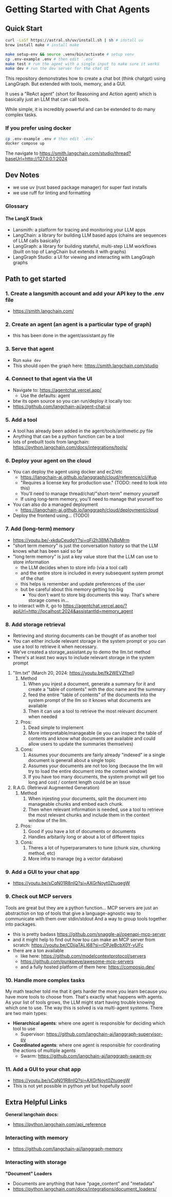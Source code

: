 # Getting Started with Chat Agents

## Quick Start
```bash
curl -LsSf https://astral.sh/uv/install.sh | sh # install uv
brew install make # install make
```

```bash
make setup-env && source .venv/bin/activate # setup venv
cp .env-example .env # then edit `.env`
make test # run the agent with a single input to make sure it works
make dev # run the dev server for the chat UI
```

This repository demonstrates how to create a chat bot (think chatgpt) using LangGraph. But extended with tools, memory, and a GUI.

It uses a "ReAct agent" (short for Reasoning and Action agent) which is basically just an LLM that can call tools.

While simple, it is incredibly powerful and can be extended to do many complex tasks.


### If you prefer using docker
```bash
cp .env-example .env # then edit `.env`
docker compose up
```

The navigate to https://smith.langchain.com/studio/thread?baseUrl=http://127.0.0.1:2024

## Dev Notes
- we use uv (rust based package manager) for super fast installs
- we use ruff for linting and formatting

### Glossary
#### The LangX Stack
- Lansmith: a platform for tracing and monitoring your LLM apps
- LangChain: a library for building LLM based apps (chains are sequences of LLM calls basically)
- LangGraph: a library for building stateful, multi-step LLM workflows (built on top of LangChain but extends it with graphs)
- LangGraph Studio: a UI for viewing and interacting with LangGraph graphs

## Path to get started
### 1. Create a langsmith account and add your API key to the .env file
   - https://smith.langchain.com/

### 2. Create an agent (an agent is a particular type of graph)
- this has been done in the agent/assistant.py file

### 3. Serve that agent
- Run `make dev`
- This should open the graph here: https://smith.langchain.com/studio

### 4. Connect to that agent via the UI
- Navigate to: https://agentchat.vercel.app/
  - Use the defaults: agent
- btw its open source so you can run/deploy it locally too:
- https://github.com/langchain-ai/agent-chat-ui

### 5. Add a tool
- A tool has already been added in the agent/tools/arithmetic.py file
- Anything that can be a python function can be a tool
- lots of prebuilt tools from langchain: https://python.langchain.com/docs/integrations/tools/

### 6. Deploy your agent on the cloud
- You can deploy the agent using docker and ec2/etc
  - https://langchain-ai.github.io/langgraph/cloud/reference/cli/#up
  - "Requires a license key for production use." (TODO: need to look into this)
  - You'll need to manage thread/chat/"short-term" memory yourself
  - If using long-term memory, you'll need to manage that yourself too
- You can also do a managed deployment
  - https://langchain-ai.github.io/langgraph/cloud/deployment/cloud
- Deploy the frontend using... (TODO)

### 7. Add (long-term) memory
- https://youtu.be/-xkduCeudgY?si=qFi2h3BMj7sBqMrm
- "short term memory" is just the conversation history so that the LLM knows what has been said so far
- "long term memory" is just a key value store that the LLM can use to store information
  - the LLM decides when to store info (via a tool call)
  - and the entire store is included in every subsequent system prompt of the chat
  - this helps is remember and update preferences of the user
  - but be careful about this memory getting too big
    - You don't want to store big documents this way. That's where storage comes in...
- to interact with it, go to https://agentchat.vercel.app/?apiUrl=http://localhost:2024&assistantId=memory_agent

### 8. Add storage retrieval
- Retrieving and storing documents can be thought of as another tool
- You can either include relevant storage in the system prompt or you can use a tool to retrieve it when necessary.
- We've created a storage_assistant.py to demo the llm.txt method
- There's at least two ways to include relevant storage in the system prompt

1. "llm.txt" (March 20, 2024: https://youtu.be/fk2WEVZfheI)
   1. Method
      1. When you injest a document, generate a summary for it and create a "table of contents" with the doc name and the summary
      2. feed the entire "table of contents" of the documents into the system prompt of the llm so it knows what documents are available
      3. Then it can use a tool to retrieve the most relevant document when needed
   2. Pros:
      1. Dead simple to implement
      2. More interpretable/manageable (ie you can inspect the table of contents and know what documents are available and could allow users to update the summaries themselves)
   3. Cons:
      1. Assumes your documents are fairly already "indexed" ie a single document is generall about a single topic
      2. Assumes your documents are not too long (because the llm will try to load the entire document into the context window)
      3. If you have too many documents, the system prompt will get too long and cost / content length could be an issue
2. R.A.G. (Retrieval Augmented Generation)
   1. Method
      1. When injesting your documents, split the document into manageable chunks and embed each chunk.
      2. Then when relevant information is needed, use a tool to retrieve the most relevant chunks and include them in the context window of the llm.
   2. Pros:
      1. Good if you have a lot of documents or documents
      2. Handles arbitarily long or about a lot of different topics
   3. Cons:
      1. Theres a lot of hyperparamaters to tune (chunk size, chunking method, etc)
      2. More infra to manage (eg a vector database)

### 9. Add a GUI to your chat app
- https://youtu.be/sCqN01R8nIQ?si=AXGrNoyt0ZtuqegW

### 9. Check out MCP servers
Tools are great but they are a python function...
MCP servers are just an abstraction on top of tools that give a language-agnostic way to communicate with them over stdin/stdout
And a way to group tools together into packages.

- this is pretty badass https://github.com/snaggle-ai/openapi-mcp-server
- and it might help to find out how tou can make an MCP server from scratch: https://youtu.be/CDjjaTALI68?si=rDPJeBcbX0Y-yUFc
- there are a ton available
  - like here: https://github.com/modelcontextprotocol/servers
  - https://github.com/punkpeye/awesome-mcp-servers
  - and a fully hosted platform of them here: https://composio.dev/

### 10. Handle more complex tasks
My math teacher told me that it gets harder the more you learn because you have more tools to choose from. That's exactly what happens with agents.
As your list of tools grows, the LLM might start having trouble knowing which one to use.
The way this is solved is via multi-agent systems. There are two main types:
- **Hierarchical agents**: where one agent is responsible for deciding which tool to use
  - Supervisor: https://github.com/langchain-ai/langgraph-supervisor-py
- **Coordinated agents**: where one agent is responsible for coordinating the actions of multiple agents
  - Swarm: https://github.com/langchain-ai/langgraph-swarm-py 


### 11. Add a GUI to your chat app
- https://youtu.be/sCqN01R8nIQ?si=AXGrNoyt0ZtuqegW
- This is not yet possible in python yet but hopefully soon!


## Extra Helpful Links

**General langchain docs:**
- https://python.langchain.com/api_reference


### Interacting with memory
- https://github.com/langchain-ai/langgraph-memory


### Interacting with storage
**"Document" Loaders**
- Documents are anything that have "page_content" and "metadata"
- https://python.langchain.com/docs/integrations/document_loaders/